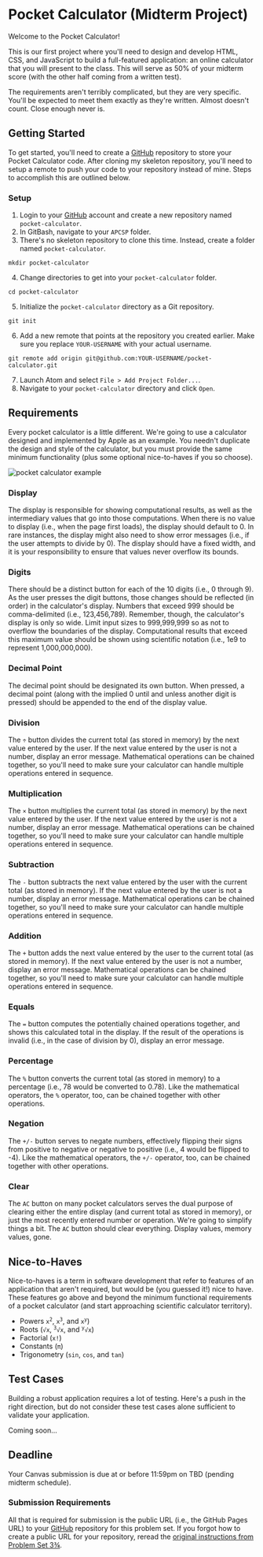 # Pocket Calculator (Midterm Project)

Welcome to the Pocket Calculator!

This is our first project where you'll need to design and develop HTML, CSS, and JavaScript to build a full-featured application: an online calculator that you will present to the class. This will serve as 50% of your midterm score (with the other half coming from a written test).

The requirements aren't terribly complicated, but they are very specific. You'll be expected to meet them exactly as they're written. Almost doesn't count. Close enough never is.

## Getting Started

To get started, you'll need to create a [GitHub](https://github.com/) repository to store your Pocket Calculator code. After cloning my skeleton repository, you'll need to setup a remote to push your code to your repository instead of mine. Steps to accomplish this are outlined below.

### Setup

01. Login to your [GitHub](https://github.com/) account and create a new repository named `pocket-calculator`.
02. In GitBash, navigate to your `APCSP` folder.
03. There's no skeleton repository to clone this time. Instead, create a folder named `pocket-calculator`.
```
mkdir pocket-calculator
```
04. Change directories to get into your `pocket-calculator` folder.
```
cd pocket-calculator
```
05. Initialize the `pocket-calculator` directory as a Git repository.
```
git init
```
06. Add a new remote that points at the repository you created earlier. Make sure you replace `YOUR-USERNAME` with your actual username.
```
git remote add origin git@github.com:YOUR-USERNAME/pocket-calculator.git
```
07. Launch Atom and select `File > Add Project Folder...`.
08. Navigate to your `pocket-calculator` directory and click `Open`.

## Requirements

Every pocket calculator is a little different. We're going to use a calculator designed and implemented by Apple as an example. You needn't duplicate the design and style of the calculator, but you must provide the same minimum functionality (plus some optional nice-to-haves if you so choose).

![pocket calculator example](https://www.ucvts.tec.nj.us/cms/lib/NJ03001805/Centricity/domain/760/apcsp-images/pocket-calculator.png)

### Display

The display is responsible for showing computational results, as well as the intermediary values that go into those computations. When there is no value to display (i.e., when the page first loads), the display should default to 0. In rare instances, the display might also need to show error messages (i.e., if the user attempts to divide by 0). The display should have a fixed width, and it is your responsibility to ensure that values never overflow its bounds.

### Digits

There should be a distinct button for each of the 10 digits (i.e., 0 through 9). As the user presses the digit buttons, those changes should be reflected (in order) in the calculator's display. Numbers that exceed 999 should be comma-delimited (i.e., 123,456,789). Remember, though, the calculator's display is only so wide. Limit input sizes to 999,999,999 so as not to overflow the boundaries of the display. Computational results that exceed this maximum value should be shown using scientific notation (i.e., 1e9 to represent 1,000,000,000).

### Decimal Point

The decimal point should be designated its own button. When pressed, a decimal point (along with the implied 0 until and unless another digit is pressed) should be appended to the end of the display value.

### Division

The <code>&divide;</code> button divides the current total (as stored in memory) by the next value entered by the user. If the next value entered by the user is not a number, display an error message. Mathematical operations can be chained together, so you'll need to make sure your calculator can handle multiple operations entered in sequence.

### Multiplication

The <code>&times;</code> button multiplies the current total (as stored in memory) by the next value entered by the user. If the next value entered by the user is not a number, display an error message. Mathematical operations can be chained together, so you'll need to make sure your calculator can handle multiple operations entered in sequence.

### Subtraction

The <code>-</code> button subtracts the next value entered by the user with the current total (as stored in memory). If the next value entered by the user is not a number, display an error message. Mathematical operations can be chained together, so you'll need to make sure your calculator can handle multiple operations entered in sequence.

### Addition

The <code>+</code> button adds the next value entered by the user to the current total (as stored in memory). If the next value entered by the user is not a number, display an error message. Mathematical operations can be chained together, so you'll need to make sure your calculator can handle multiple operations entered in sequence.

### Equals

The <code>=</code> button computes the potentially chained operations together, and shows this calculated total in the display. If the result of the operations is invalid (i.e., in the case of division by 0), display an error message.

### Percentage

The <code>%</code> button converts the current total (as stored in memory) to a percentage (i.e., 78 would be converted to 0.78). Like the mathematical operators, the <code>%</code> operator, too, can be chained together with other operations.

### Negation

The <code>+/-</code> button serves to negate numbers, effectively flipping their signs from positive to negative or negative to positive (i.e., 4 would be flipped to -4). Like the mathematical operators, the <code>+/-</code> operator, too, can be chained together with other operations.

### Clear

The <code>AC</code> button on many pocket calculators serves the dual purpose of clearing either the entire display (and current total as stored in memory), or just the most recently entered number or operation. We're going to simplify things a bit. The <code>AC</code> button should clear everything. Display values, memory values, gone.

## Nice-to-Haves

Nice-to-haves is a term in software development that refer to features of an application that aren't required, but would be (you guessed it!) nice to have. These features go above and beyond the minimum functional requirements of a pocket calculator (and start approaching scientific calculator territory).
* Powers <code>x<sup>2</sup></code>, <code>x<sup>3</sup></code>, and <code>x<sup>y</sup></code>)
* Roots (<code>&#8730;x</code>, <code><sup>3</sup>&#8730;x</code>, and <code><sup>y</sup>&#8730;x</code>)
* Factorial (`x!`)
* Constants (<code>&#960;</code>)
* Trigonometry (`sin`, `cos`, and `tan`)

## Test Cases

Building a robust application requires a lot of testing. Here's a push in the right direction, but do not consider these test cases alone sufficient to validate your application.

Coming soon...

## Deadline

Your Canvas submission is due at or before 11:59pm on TBD (pending midterm schedule).

### Submission Requirements

All that is required for submission is the public URL (i.e., the GitHub Pages URL) to your [GitHub](https://github.com/) repository for this problem set. If you forgot how to create a public URL for your repository, reread the [original instructions from Problem Set 3¾](https://canvas.instructure.com/courses/1408038/pages/github-pages?module_item_id=19614011).
